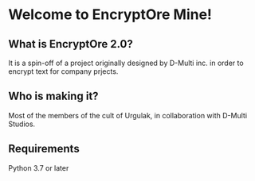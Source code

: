 # Welcome to EncryptOre Mine!
## What is EncryptOre 2.0?
It is a spin-off of a project originally designed by D-Multi inc. in order to encrypt text for company prjects.

## Who is making it?
Most of the members of the cult of Urgulak, in collaboration with D-Multi Studios.

## Requirements
Python 3.7 or later

